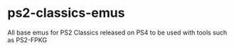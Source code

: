 # ps2-classics-emus
All base emus for PS2 Classics released on PS4 to be used with tools such as PS2-FPKG
